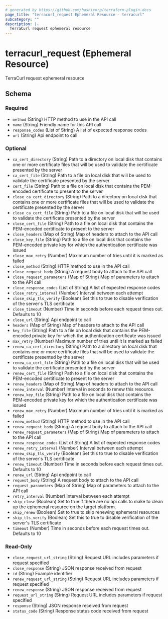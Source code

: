 ```yaml
---
# generated by https://github.com/hashicorp/terraform-plugin-docs
page_title: "terracurl_request Ephemeral Resource - terracurl"
subcategory: ""
description: |-
  TerraCurl request ephemeral resource
---
```


# terracurl_request (Ephemeral Resource)

TerraCurl request ephemeral resource



<!-- schema generated by tfplugindocs -->
## Schema

### Required

- `method` (String) HTTP method to use in the API call
- `name` (String) Friendly name for this API call
- `response_codes` (List of String) A list of expected response codes
- `url` (String) Api endpoint to call

### Optional

- `ca_cert_directory` (String) Path to a directory on local disk that contains one or more certificate files that will be used to validate the certificate presented by the server
- `ca_cert_file` (String) Path to a file on local disk that will be used to validate the certificate presented by the server
- `cert_file` (String) Path to a file on local disk that contains the PEM-encoded certificate to present to the server
- `close_ca_cert_directory` (String) Path to a directory on local disk that contains one or more certificate files that will be used to validate the certificate presented by the server
- `close_ca_cert_file` (String) Path to a file on local disk that will be used to validate the certificate presented by the server
- `close_cert_file` (String) Path to a file on local disk that contains the PEM-encoded certificate to present to the server
- `close_headers` (Map of String) Map of headers to attach to the API call
- `close_key_file` (String) Path to a file on local disk that contains the PEM-encoded private key for which the authentication certificate was issued
- `close_max_retry` (Number) Maximum number of tries until it is marked as failed
- `close_method` (String) HTTP method to use in the API call
- `close_request_body` (String) A request body to attach to the API call
- `close_request_parameters` (Map of String) Map of parameters to attach to the API call
- `close_response_codes` (List of String) A list of expected response codes
- `close_retry_interval` (Number) Interval between each attempt
- `close_skip_tls_verify` (Boolean) Set this to true to disable verification of the server's TLS certificate
- `close_timeout` (Number) Time in seconds before each request times out. Defaults to 10
- `close_url` (String) Api endpoint to call
- `headers` (Map of String) Map of headers to attach to the API call
- `key_file` (String) Path to a file on local disk that contains the PEM-encoded private key for which the authentication certificate was issued
- `max_retry` (Number) Maximum number of tries until it is marked as failed
- `renew_ca_cert_directory` (String) Path to a directory on local disk that contains one or more certificate files that will be used to validate the certificate presented by the server
- `renew_ca_cert_file` (String) Path to a file on local disk that will be used to validate the certificate presented by the server
- `renew_cert_file` (String) Path to a file on local disk that contains the PEM-encoded certificate to present to the server
- `renew_headers` (Map of String) Map of headers to attach to the API call
- `renew_interval` (Number) Interval in seconds to renew this resource.
- `renew_key_file` (String) Path to a file on local disk that contains the PEM-encoded private key for which the authentication certificate was issued
- `renew_max_retry` (Number) Maximum number of tries until it is marked as failed
- `renew_method` (String) HTTP method to use in the API call
- `renew_request_body` (String) A request body to attach to the API call
- `renew_request_parameters` (Map of String) Map of parameters to attach to the API call
- `renew_response_codes` (List of String) A list of expected response codes
- `renew_retry_interval` (Number) Interval between each attempt
- `renew_skip_tls_verify` (Boolean) Set this to true to disable verification of the server's TLS certificate
- `renew_timeout` (Number) Time in seconds before each request times out. Defaults to 10
- `renew_url` (String) Api endpoint to call
- `request_body` (String) A request body to attach to the API call
- `request_parameters` (Map of String) Map of parameters to attach to the API call
- `retry_interval` (Number) Interval between each attempt
- `skip_close` (Boolean) Set to true if there are no api calls to make to clean up the ephemeral resource on the target platform.
- `skip_renew` (Boolean) Set to true to skip renewing ephemeral resources
- `skip_tls_verify` (Boolean) Set this to true to disable verification of the server's TLS certificate
- `timeout` (Number) Time in seconds before each request times out. Defaults to 10

### Read-Only

- `close_request_url_string` (String) Request URL includes parameters if request specified
- `close_response` (String) JSON response received from request
- `id` (String) Example identifier
- `renew_request_url_string` (String) Request URL includes parameters if request specified
- `renew_response` (String) JSON response received from request
- `request_url_string` (String) Request URL includes parameters if request specified
- `response` (String) JSON response received from request
- `status_code` (String) Response status code received from request
